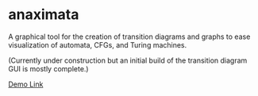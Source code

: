 # anaximata
A graphical tool for the creation of transition diagrams and graphs to ease visualization of automata, CFGs, and Turing machines.

(Currently under construction but an initial build of the transition diagram GUI is mostly complete.)

[Demo Link](https://www.aidantevans.com/anaximata.html)
